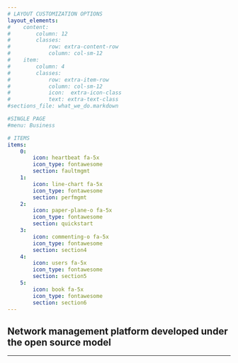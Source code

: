 ```yaml
---
# LAYOUT CUSTOMIZATION OPTIONS
layout_elements:
#    content:
#        column: 12
#        classes:
#            row: extra-content-row
#            column: col-sm-12
#    item:
#        column: 4
#        classes:
#            row: extra-item-row
#            column: col-sm-12
#            icon:  extra-icon-class
#            text: extra-text-class
#sections_file: what_we_do.markdown

#SINGLE PAGE
#menu: Business

# ITEMS
items:
    0:
        icon: heartbeat fa-5x
        icon_type: fontawesome
        section: faultmgmt
    1:
        icon: line-chart fa-5x
        icon_type: fontawesome
        section: perfmgmt
    2:
        icon: paper-plane-o fa-5x
        icon_type: fontawesome
        section: quickstart
    3:
        icon: commenting-o fa-5x
        icon_type: fontawesome
        section: section4
    4:
        icon: users fa-5x
        icon_type: fontawesome
        section: section5
    5:
        icon: book fa-5x
        icon_type: fontawesome
        section: section6
---
```


## Network management platform developed under the open source model

___
